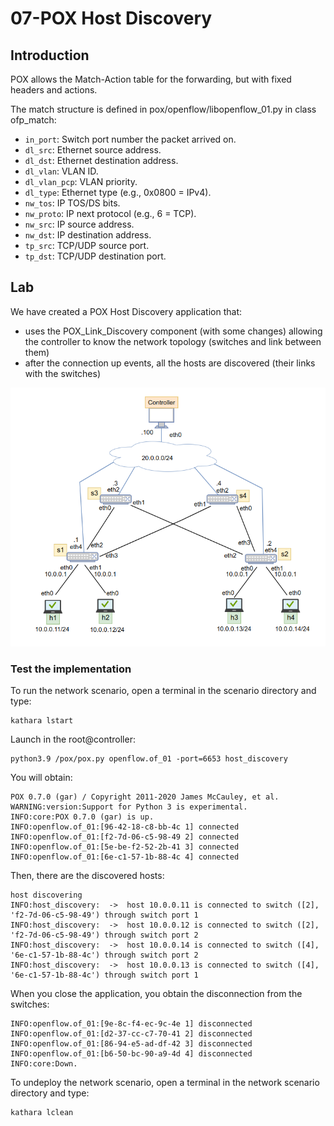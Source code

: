 # 07-POX Host Discovery

## Introduction

POX allows the Match-Action table for the forwarding, but with fixed headers and actions. 

The match structure is defined in pox/openflow/libopenflow_01.py in class ofp_match:
- `in_port`: Switch port number the packet arrived on.
- `dl_src`: Ethernet source address.
- `dl_dst`: Ethernet destination address.
- `dl_vlan`: VLAN ID.
- `dl_vlan_pcp`: VLAN priority.
- `dl_type`: Ethernet type (e.g., 0x0800 = IPv4).
- `nw_tos`: IP TOS/DS bits.
- `nw_proto`: IP next protocol (e.g., 6 = TCP).
- `nw_src`: IP source address.
- `nw_dst`: IP destination address.
- `tp_src`: TCP/UDP source port.
- `tp_dst`: TCP/UDP destination port.

## Lab

We have created a POX Host Discovery application that: 
* uses the POX_Link_Discovery component (with some changes) allowing the controller to know the network topology (switches and link between them)
* after the connection up events, all the hosts are discovered (their links with the switches)

![Network Scenario](../images/image3.png)

### Test the implementation

To run the network scenario, open a terminal in the scenario directory and type:
```
kathara lstart 
```

Launch in the root@controller:
```
python3.9 /pox/pox.py openflow.of_01 -port=6653 host_discovery
```

You will obtain: 
```
POX 0.7.0 (gar) / Copyright 2011-2020 James McCauley, et al.
WARNING:version:Support for Python 3 is experimental.
INFO:core:POX 0.7.0 (gar) is up.
INFO:openflow.of_01:[96-42-18-c8-bb-4c 1] connected
INFO:openflow.of_01:[f2-7d-06-c5-98-49 2] connected
INFO:openflow.of_01:[5e-be-f2-52-2b-41 3] connected
INFO:openflow.of_01:[6e-c1-57-1b-88-4c 4] connected
```

Then, there are the discovered hosts:
```
host discovering
INFO:host_discovery:  ->  host 10.0.0.11 is connected to switch ([2], 'f2-7d-06-c5-98-49') through switch port 1
INFO:host_discovery:  ->  host 10.0.0.12 is connected to switch ([2], 'f2-7d-06-c5-98-49') through switch port 2
INFO:host_discovery:  ->  host 10.0.0.14 is connected to switch ([4], '6e-c1-57-1b-88-4c') through switch port 2
INFO:host_discovery:  ->  host 10.0.0.13 is connected to switch ([4], '6e-c1-57-1b-88-4c') through switch port 1
```


When you close the application, you obtain the disconnection from the switches:
```
INFO:openflow.of_01:[9e-8c-f4-ec-9c-4e 1] disconnected
INFO:openflow.of_01:[d2-37-cc-c7-70-41 2] disconnected
INFO:openflow.of_01:[86-94-e5-ad-df-42 3] disconnected
INFO:openflow.of_01:[b6-50-bc-90-a9-4d 4] disconnected
INFO:core:Down.
```

To undeploy the network scenario, open a terminal in the network scenario directory and type:
```bash
kathara lclean
```
